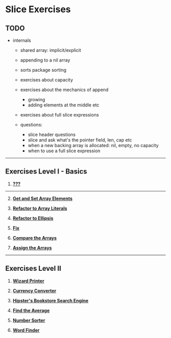 # Slice Exercises

## TODO
* internals
  * shared array: implicit/explicit
  * appending to a nil array
  * sorts package sorting

  * exercises about capacity
  * exercises about the mechanics of append
    * growing
    * adding elements at the middle etc
  * exercises about full slice expressions

  * questions:
    * slice header questions
    * slice and ask what's the pointer field, len, cap etc
    * when a new backing array is allocated: nil, empty, no capacity
    * when to use a full slice expression


---

## Exercises Level I - Basics

1. **[???](https://github.com/inancgumus/learngo/tree/master/16-slices/exercises/???)**

---
2. **[Get and Set Array Elements](https://github.com/inancgumus/learngo/tree/master/14-arrays/exercises/02-get-set-arrays)**

3. **[Refactor to Array Literals](https://github.com/inancgumus/learngo/tree/master/14-arrays/exercises/03-array-literal)**

4. **[Refactor to Ellipsis](https://github.com/inancgumus/learngo/tree/master/14-arrays/exercises/04-ellipsis)**

5. **[Fix](https://github.com/inancgumus/learngo/tree/master/14-arrays/exercises/05-fix)**

6. **[Compare the Arrays](https://github.com/inancgumus/learngo/tree/master/14-arrays/exercises/06-compare)**

7. **[Assign the Arrays](https://github.com/inancgumus/learngo/tree/master/14-arrays/exercises/07-assign)**

---

## Exercises Level II

1. **[Wizard Printer](https://github.com/inancgumus/learngo/tree/master/14-arrays/exercises/08-wizard-printer)**

2. **[Currency Converter](https://github.com/inancgumus/learngo/tree/master/14-arrays/exercises/09-currency-converter)**

3. **[Hipster's Bookstore Search Engine](https://github.com/inancgumus/learngo/tree/master/14-arrays/exercises/10-hipsters-love-search)**

4. **[Find the Average](https://github.com/inancgumus/learngo/tree/master/14-arrays/exercises/11-average)**

5. **[Number Sorter](https://github.com/inancgumus/learngo/tree/master/14-arrays/exercises/12-sorter)**
   
6. **[Word Finder](https://github.com/inancgumus/learngo/tree/master/14-arrays/exercises/13-word-finder)**
